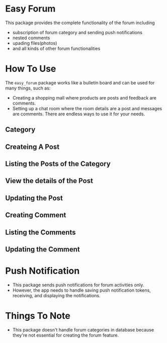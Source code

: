 # Easy Forum

This package provides the complete functionality of the forum including

- subscription of forum category and sending push notifications
- nested comments
- upading files(photos)
- and all kinds of other forum functionalities


# How To Use

The `easy_forum` package works like a bulletin board and can be used for many things, such as:
- Creating a shopping mall where products are posts and feedback are comments.
- Setting up a chat room where the room details are a post and messages are comments.
There are endless ways to use it for your needs.

## Category

## Createing A Post

## Listing the Posts of the Category

## View the details of the Post


## Updating the Post

## Creating Comment

## Listing the Comments

## Updating the Comment




# Push Notification

- This package sends push notifications for forum activities only.
- However, the app needs to handle saving push notification tokens, receiving, and displaying the notifications.


# Things To Note

- This package doesn't handle forum categories in database because they're not essential for creating the forum feature.
